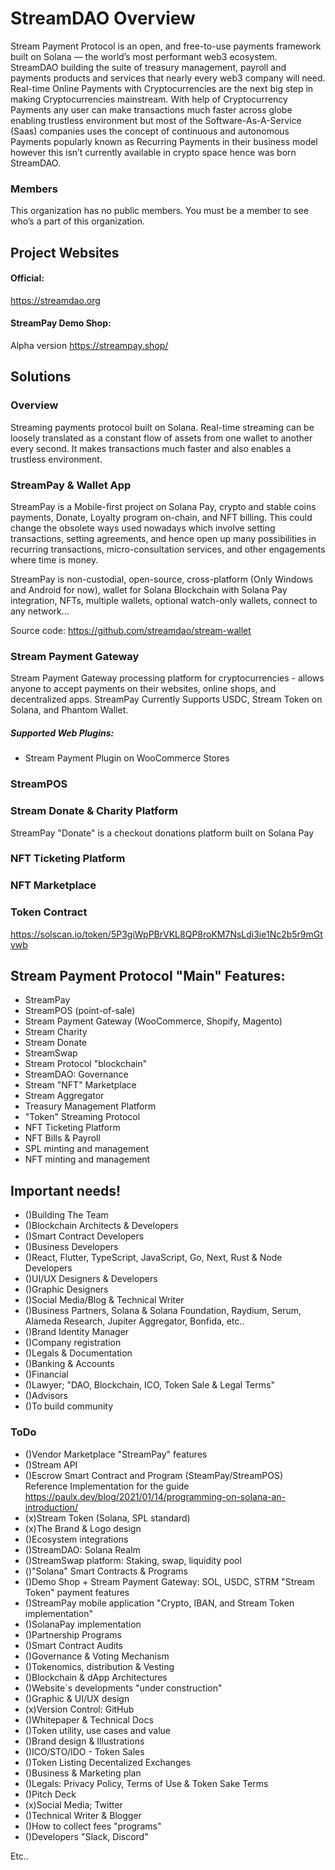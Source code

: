 # StreamDAO Overview

Stream Payment Protocol is an open, and free-to-use payments framework built on Solana — the world’s most performant web3 ecosystem. StreamDAO building the suite of treasury management, payroll and payments products and services that nearly every web3 company will need. Real-time Online Payments with Cryptocurrencies are the next big step in making Cryptocurrencies mainstream. With help of Cryptocurrency Payments any user can make transactions much faster across globe enabling trustless environment but most of the Software-As-A-Service (Saas) companies uses the concept of continuous and autonomous Payments popularly known as Recurring Payments in their business model however this isn’t currently available in crypto space hence was born StreamDAO.

### Members

This organization has no public members. You must be a member to see who’s a part of this organization.

## Project Websites

#### Official: 
https://streamdao.org

#### StreamPay Demo Shop: 
Alpha version https://streampay.shop/


## Solutions

### Overview
Streaming payments protocol built on Solana. Real-time streaming can be loosely translated as a constant flow of assets from one wallet to another every second. It makes transactions much faster and also enables a trustless environment.

### StreamPay & Wallet App

StreamPay is a Mobile-first project on Solana Pay, crypto and stable coins payments, Donate, Loyalty program on-chain, and NFT billing. This could change the obsolete ways used nowadays which involve setting transactions, setting agreements, and hence open up many possibilities in recurring transactions, micro-consultation services, and other engagements where time is money.

StreamPay is non-custodial, open-source, cross-platform (Only Windows and Android for now), wallet for Solana Blockchain with Solana Pay integration, NFTs, multiple wallets, optional watch-only wallets, connect to any network...

Source code: https://github.com/streamdao/stream-wallet

### Stream Payment Gateway

Stream Payment Gateway processing platform for cryptocurrencies - allows anyone to accept payments on their websites, online shops, and decentralized apps. StreamPay Currently Supports USDC, Stream Token on Solana, and Phantom Wallet. 

##### Supported Web Plugins:

- Stream Payment Plugin on WooCommerce Stores

### StreamPOS




### Stream Donate & Charity Platform

StreamPay "Donate" is a checkout donations platform built on Solana Pay

### NFT Ticketing Platform

### NFT Marketplace


### Token Contract

https://solscan.io/token/5P3giWpPBrVKL8QP8roKM7NsLdi3ie1Nc2b5r9mGtvwb


## Stream Payment Protocol "Main" Features:

- StreamPay
- StreamPOS (point-of-sale)
- Stream Payment Gateway (WooCommerce, Shopify, Magento)
- Stream Charity
- Stream Donate
- StreamSwap
- Stream Protocol "blockchain"
- StreamDAO: Governance
- Stream "NFT" Marketplace
- Stream Aggregator
- Treasury Management Platform
- "Token" Streaming Protocol
- NFT Ticketing Platform
- NFT Bills & Payroll
- SPL minting and management
- NFT minting and management


## Important needs!

- ()Building The Team
- ()Blockchain Architects & Developers
- ()Smart Contract Developers
- ()Business Developers
- ()React, Flutter, TypeScript, JavaScript, Go, Next, Rust & Node Developers
- ()UI/UX Designers & Developers
- ()Graphic Designers
- ()Social Media/Blog & Technical Writer
- ()Business Partners, Solana & Solana Foundation, Raydium, Serum, Alameda Research, Jupiter Aggregator, Bonfida, etc..
- ()Brand Identity Manager
- ()Company registration
- ()Legals & Documentation
- ()Banking & Accounts
- ()Financial
- ()Lawyer; "DAO, Blockchain, ICO, Token Sale & Legal Terms"
- ()Advisors
- ()To build community

### ToDo

- ()Vendor Marketplace "StreamPay" features
- ()Stream API
- ()Escrow Smart Contract and Program (SteamPay/StreamPOS)
Reference Implementation for the guide https://paulx.dev/blog/2021/01/14/programming-on-solana-an-introduction/
- (x)Stream Token (Solana, SPL standard)
- (x)The Brand & Logo design
- ()Ecosystem integrations
- ()StreamDAO: Solana Realm
- ()StreamSwap platform: Staking, swap, liquidity pool
- ()"Solana" Smart Contracts & Programs
- ()Demo Shop + Stream Payment Gateway: SOL, USDC, STRM "Stream Token" payment features
- ()StreamPay mobile application "Crypto, IBAN, and Stream Token implementation"
- ()SolanaPay implementation
- ()Partnership Programs
- ()Smart Contract Audits
- ()Governance & Voting Mechanism
- ()Tokenomics, distribution & Vesting
- ()Blockchain & dApp Architectures
- ()Website´s developments "under construction"
- ()Graphic & UI/UX design
- (x)Version Control: GitHub
- ()Whitepaper & Technical Docs
- ()Token utility, use cases and value
- ()Brand design & Illustrations
- ()ICO/STO/IDO - Token Sales
- ()Token Listing Decentalized Exchanges
- ()Business & Marketing plan
- ()Legals: Privacy Policy, Terms of Use & Token Sake Terms
- ()Pitch Deck
- (x)Social Media; Twitter
- ()Technical Writer & Blogger
- ()How to collect fees "programs"
- ()Developers "Slack, Discord"

Etc..
